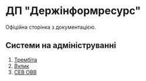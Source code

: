 # ДП "Держінформресурс"

Офіційна сторінка з документацією.

## Системи на адмініструванні

1. [Трембіта](docs/trembita/main.md)
2. [Вулик](mark.md)
3. [СЕВ ОВВ](mark.md)

[//begin]: # "Autogenerated link references for markdown compatibility"
[inbox]: inbox "Inbox"
[foam-tips]: foam-tips "Foam tips"
[todo]: todo "Todo"
[//end]: # "Autogenerated link references"